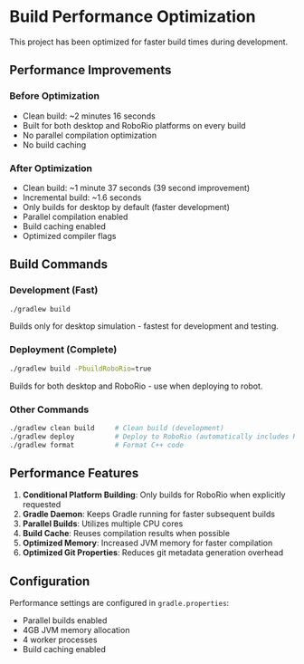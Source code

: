 # Build Performance Optimization

This project has been optimized for faster build times during development.

## Performance Improvements

### Before Optimization
- Clean build: ~2 minutes 16 seconds
- Built for both desktop and RoboRio platforms on every build
- No parallel compilation optimization
- No build caching

### After Optimization
- Clean build: ~1 minute 37 seconds (39 second improvement)
- Incremental build: ~1.6 seconds
- Only builds for desktop by default (faster development)
- Parallel compilation enabled
- Build caching enabled
- Optimized compiler flags

## Build Commands

### Development (Fast)
```bash
./gradlew build
```
Builds only for desktop simulation - fastest for development and testing.

### Deployment (Complete)
```bash
./gradlew build -PbuildRoboRio=true
```
Builds for both desktop and RoboRio - use when deploying to robot.

### Other Commands
```bash
./gradlew clean build     # Clean build (development)
./gradlew deploy          # Deploy to RoboRio (automatically includes RoboRio build)
./gradlew format          # Format C++ code
```

## Performance Features

1. **Conditional Platform Building**: Only builds for RoboRio when explicitly requested
2. **Gradle Daemon**: Keeps Gradle running for faster subsequent builds
3. **Parallel Builds**: Utilizes multiple CPU cores
4. **Build Cache**: Reuses compilation results when possible
5. **Optimized Memory**: Increased JVM memory for faster compilation
6. **Optimized Git Properties**: Reduces git metadata generation overhead

## Configuration

Performance settings are configured in `gradle.properties`:
- Parallel builds enabled
- 4GB JVM memory allocation
- 4 worker processes
- Build caching enabled